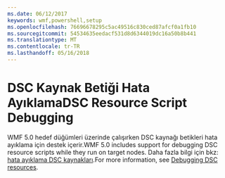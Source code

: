 ```yaml
---
ms.date: 06/12/2017
keywords: wmf,powershell,setup
ms.openlocfilehash: 76696678295c5ac49516c830ced87afcf0a1fb10
ms.sourcegitcommit: 54534635eedacf531d8d6344019dc16a50b8b441
ms.translationtype: MT
ms.contentlocale: tr-TR
ms.lasthandoff: 05/16/2018
---
```

# <a name="dsc-resource-script-debugging"></a><span data-ttu-id="aac81-102">DSC Kaynak Betiği Hata Ayıklama</span><span class="sxs-lookup"><span data-stu-id="aac81-102">DSC Resource Script Debugging</span></span>

<span data-ttu-id="aac81-103">WMF 5.0 hedef düğümleri üzerinde çalışırken DSC kaynağı betikleri hata ayıklama için destek içerir.</span><span class="sxs-lookup"><span data-stu-id="aac81-103">WMF 5.0 includes support for debugging DSC resource scripts while they run on target nodes.</span></span>
<span data-ttu-id="aac81-104">Daha fazla bilgi için bkz: [hata ayıklama DSC kaynakları](https://msdn.microsoft.com/powershell/dsc/debugresource).</span><span class="sxs-lookup"><span data-stu-id="aac81-104">For more information, see [Debugging DSC resources](https://msdn.microsoft.com/powershell/dsc/debugresource).</span></span>
